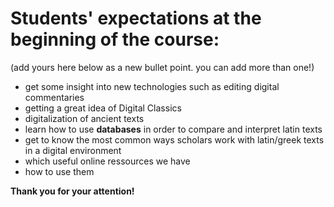 # Students' expectations at the beginning of the course:

(add yours here below as a new bullet point. you can add more than one!)

- get some insight into new technologies such as editing digital commentaries
- getting a great idea of Digital Classics
- digitalization of ancient texts
- learn how to use **databases** in order to compare and interpret latin texts
- get to know the most common ways scholars work with latin/greek texts in a digital environment
- which useful online ressources we have
- how to use them

**Thank you for your attention!**
